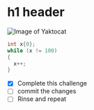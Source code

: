 # h1 header

![Image of Yaktocat](https://octodex.github.com/images/yaktocat.png)


```c++
int x{0};
while (x != 100)
{
  x++;
}
```
- [x] Complete this challenge
- [ ] commit the changes
- [ ] Rinse and repeat

